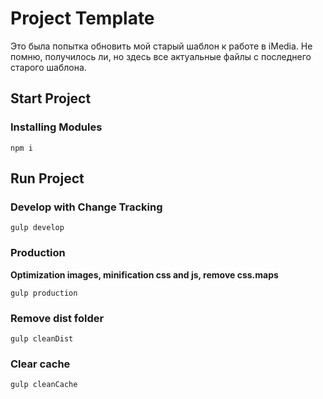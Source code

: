 # Project Template
Это была попытка обновить мой старый шаблон к работе в iMedia.
Не помню, получилось ли, но здесь все актуальные файлы с последнего
старого шаблона.

## Start Project
### Installing Modules
```
npm i
```
## Run Project
### Develop with Change Tracking
```
gulp develop
```
### Production
**Optimization images, minification css and js, remove css.maps**
```
gulp production
```
### Remove dist folder
```
gulp cleanDist
```
### Clear cache
```
gulp cleanCache
```
